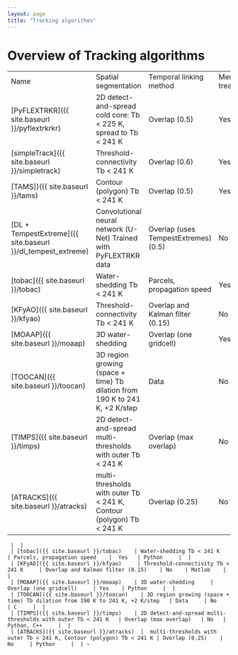 ```yaml
---
layout: page
title: "Tracking algorithms"
---
```


# Overview of Tracking algorithms

<table>
    <tr>
        <td>Name</td>
        <td>Spatial segmentation</td>
        <td>Temporal linking method</td>
        <td>Merging/splitting treatment</td>
        <td>Programming language</td>
        <td>Link</td>
        <td></td>
    </tr>
    <tr>
        <td>[PyFLEXTRKR]({{ site.baseurl }}/pyflextrkrkr)</td>
        <td>2D detect-and-spread cold core: Tb &lt; 225 K, spread to Tb &lt; 241 K</td>
        <td>Overlap (0.5)</td>
        <td>Yes</td>
        <td>Python</td>
        <td></td>
        <td></td>
    </tr>
    <tr>
        <td>[simpleTrack]({{ site.baseurl }}/simpletrack)</td>
        <td>Threshold-connectivity Tb &lt; 241 K</td>
        <td>Overlap (0.6)</td>
        <td>Yes</td>
        <td>Python</td>
        <td></td>
        <td></td>
    </tr>
    <tr>
        <td>[TAMS])({{ site.baseurl }}/tams)</td>
        <td>Contour (polygon) Tb &lt; 241 K</td>
        <td>Overlap (0.5)</td>
        <td>Yes</td>
        <td>Python</td>
        <td></td>
        <td></td>
    </tr>
    <tr>
        <td>[DL + TempestExtreme]({{ site.baseurl }}/dl_tempest_extreme)</td>
        <td>Convolutional neural network (U-Net) Trained with PyFLEXTRKR data</td>
        <td>Overlap (uses TempestExtremes) (0.5)</td>
        <td>No</td>
        <td>Python, C++</td>
        <td></td>
        <td></td>
    </tr>
    <tr>
        <td>[tobac]({{ site.baseurl }}/tobac)</td>
        <td>Water-shedding Tb &lt; 241 K</td>
        <td>Parcels, propagation speed</td>
        <td>Yes</td>
        <td>Python</td>
        <td></td>
        <td></td>
    </tr>
    <tr>
        <td>[KFyAO]({{ site.baseurl }}/kfyao)</td>
        <td>Threshold-connectivity Tb &lt; 241 K</td>
        <td>Overlap and Kalman filter (0.15)</td>
        <td>No</td>
        <td>Matlab</td>
        <td></td>
        <td></td>
    </tr>
    <tr>
        <td>[MOAAP]({{ site.baseurl }}/moaap)</td>
        <td>3D water-shedding</td>
        <td>Overlap (one gridcell)</td>
        <td>Yes</td>
        <td>Python</td>
        <td></td>
        <td></td>
    </tr>
    <tr>
        <td>[TOOCAN]({{ site.baseurl }}/toocan)</td>
        <td>3D region growing (space + time) Tb dilation from 190 K to 241 K, +2 K/step</td>
        <td>Data</td>
        <td>No</td>
        <td>C</td>
        <td></td>
        <td></td>
    </tr>
    <tr>
        <td>[TIMPS]({{ site.baseurl }}/timps)</td>
        <td>2D detect-and-spread multi-thresholds with outer Tb &lt; 241 K</td>
        <td>Overlap (max overlap)</td>
        <td>No</td>
        <td>Python, C++</td>
        <td></td>
        <td></td>
    </tr>
    <tr>
        <td>[ATRACKS]({{ site.baseurl }}/atracks)</td>
        <td>multi-thresholds with outer Tb &lt; 241 K, Contour (polygon) Tb &lt; 241 K</td>
        <td>Overlap (0.25)</td>
        <td>No</td>
        <td>Python</td>
        <td></td>
        <td></td>
    </tr>
</table>


     |  |
     | [tobac]({{ site.baseurl }}/tobac)    | Water-shedding Tb < 241 K     | Parcels, propagation speed    |  Yes   | Python     |  |
     | [KFyAO]({{ site.baseurl }}/kfyao)     | Threshold-connectivity Tb < 241 K     | Overlap and Kalman filter (0.15)    | No    | Matlab    |  |
     | [MOAAP]({{ site.baseurl }}/moaap)    | 3D water-shedding     | Overlap (one gridcell)     | Yes    | Python     |  |
     | [TOOCAN]({{ site.baseurl }}/toocan)    | 3D region growing (space + time) Tb dilation from 190 K to 241 K, +2 K/step   | Data     | No     | C     |  |
     | [TIMPS]({{ site.baseurl }}/timps)    | 2D detect-and-spread multi-thresholds with outer Tb < 241 K   | Overlap (max overlap)   | No   | Python, C++     |  |
     | [ATRACKS]({{ site.baseurl }}/atracks)  |  multi-thresholds with outer Tb < 241 K, Contour (polygon) Tb < 241 K | Overlap (0.25)    | No     | Python     |  | ~



